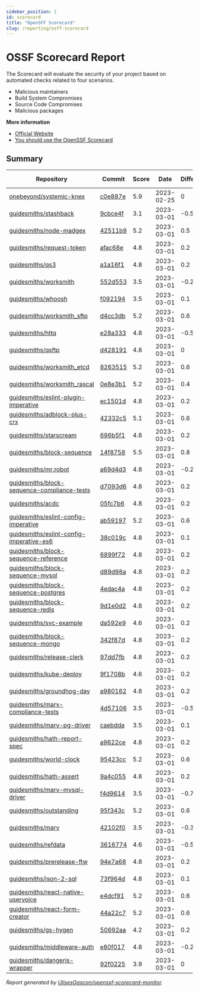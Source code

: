```yaml
---
sidebar_position: 1
id: scorecard  
title: "OpenSFF Scorecard"
slug: /reporting/osff-scorecard
---
```


# OSSF Scorecard Report

The Scorecard will evaluate the security of your project based on automated checks related to four scenarios.

- Malicious maintainers
- Build System Compromises
- Source Code Compromises
- Malicious packages


**More information**
- [Official Website](https://securityscorecards.dev/#what-is-openssf-scorecard)
- [You should use the OpenSSF Scorecard](https://dev.to/ulisesgascon/you-should-use-the-openssf-scorecard-4eh4)

## Summary

<!-- OPENSSF-SCORECARD-MONITOR:START -->

| Repository | Commit | Score | Date | Difference | Report Link |
| -- | -- | -- | -- | -- | -- |
| [onebeyond/systemic-knex](https://github.com/onebeyond/systemic-knex) | [c0e887e](https://github.com/onebeyond/systemic-knex/commit/c0e887eb2d27b8bf3f7bca604e8097a5319178d8) | 5.9 | 2023-02-25 | 0 | [Full Report](https://deps.dev/project/github/onebeyond%2Fsystemic-knex) |
| [guidesmiths/stashback](https://github.com/guidesmiths/stashback) | [9cbce4f](https://github.com/guidesmiths/stashback/commit/9cbce4f53f932a386eb4b6fc35430a14dea128cd) | 3.1 | 2023-03-01 | -0.5 | [Full Report](https://deps.dev/project/github/guidesmiths%2Fstashback) |
| [guidesmiths/node-madgex](https://github.com/guidesmiths/node-madgex) | [42511b9](https://github.com/guidesmiths/node-madgex/commit/42511b9783832e2beb343e5c3fd02524a3260cfe) | 5.2 | 2023-03-01 | 0.5 | [Full Report](https://deps.dev/project/github/guidesmiths%2Fnode-madgex) |
| [guidesmiths/request-token](https://github.com/guidesmiths/request-token) | [afac68e](https://github.com/guidesmiths/request-token/commit/afac68e3d6d78b1c06f056eb75e4a145af7b70f8) | 4.8 | 2023-03-01 | 0.2 | [Full Report](https://deps.dev/project/github/guidesmiths%2Frequest-token) |
| [guidesmiths/qs3](https://github.com/guidesmiths/qs3) | [a1a16f1](https://github.com/guidesmiths/qs3/commit/a1a16f1c45c3833429765ad9d1a001376c90e23a) | 4.8 | 2023-03-01 | 0.2 | [Full Report](https://deps.dev/project/github/guidesmiths%2Fqs3) |
| [guidesmiths/worksmith](https://github.com/guidesmiths/worksmith) | [552d553](https://github.com/guidesmiths/worksmith/commit/552d553da88bddde9e55ea83ca5f1b7b756b9326) | 3.5 | 2023-03-01 | -0.2 | [Full Report](https://deps.dev/project/github/guidesmiths%2Fworksmith) |
| [guidesmiths/whoosh](https://github.com/guidesmiths/whoosh) | [f092194](https://github.com/guidesmiths/whoosh/commit/f092194d56a722fb3cc8737e633943455c89a1e6) | 3.5 | 2023-03-01 | 0.1 | [Full Report](https://deps.dev/project/github/guidesmiths%2Fwhoosh) |
| [guidesmiths/worksmith_sftp](https://github.com/guidesmiths/worksmith_sftp) | [d4cc3db](https://github.com/guidesmiths/worksmith_sftp/commit/d4cc3dbd7f3bee29e618a75356df788817771915) | 5.2 | 2023-03-01 | 0.6 | [Full Report](https://deps.dev/project/github/guidesmiths%2Fworksmith_sftp) |
| [guidesmiths/httq](https://github.com/guidesmiths/httq) | [e28a333](https://github.com/guidesmiths/httq/commit/e28a3334003da60fbd25f5b7132847c9e999deba) | 4.8 | 2023-03-01 | -0.5 | [Full Report](https://deps.dev/project/github/guidesmiths%2Fhttq) |
| [guidesmiths/qsftp](https://github.com/guidesmiths/qsftp) | [d428191](https://github.com/guidesmiths/qsftp/commit/d4281918129f63ed5c9da4723c71d0aee937c276) | 4.8 | 2023-03-01 | 0 | [Full Report](https://deps.dev/project/github/guidesmiths%2Fqsftp) |
| [guidesmiths/worksmith_etcd](https://github.com/guidesmiths/worksmith_etcd) | [8263515](https://github.com/guidesmiths/worksmith_etcd/commit/82635156c6ea23271f25d6dd004ebe34affba5b3) | 5.2 | 2023-03-01 | 0.6 | [Full Report](https://deps.dev/project/github/guidesmiths%2Fworksmith_etcd) |
| [guidesmiths/worksmith_rascal](https://github.com/guidesmiths/worksmith_rascal) | [0e8e3b1](https://github.com/guidesmiths/worksmith_rascal/commit/0e8e3b17c7e9d2f0b9e5d525e730fa2a2f547a19) | 5.2 | 2023-03-01 | 0.4 | [Full Report](https://deps.dev/project/github/guidesmiths%2Fworksmith_rascal) |
| [guidesmiths/eslint-plugin-imperative](https://github.com/guidesmiths/eslint-plugin-imperative) | [ec1501d](https://github.com/guidesmiths/eslint-plugin-imperative/commit/ec1501dd437da39dba7dbc234b6d7d92558514d6) | 4.8 | 2023-03-01 | 0.2 | [Full Report](https://deps.dev/project/github/guidesmiths%2Feslint-plugin-imperative) |
| [guidesmiths/adblock-plus-crx](https://github.com/guidesmiths/adblock-plus-crx) | [42332c5](https://github.com/guidesmiths/adblock-plus-crx/commit/42332c58edf486ec6cd7f972656365325afd03b0) | 5.1 | 2023-03-01 | 0.6 | [Full Report](https://deps.dev/project/github/guidesmiths%2Fadblock-plus-crx) |
| [guidesmiths/starscream](https://github.com/guidesmiths/starscream) | [696b5f1](https://github.com/guidesmiths/starscream/commit/696b5f1ef9097665a2341d5eb5f5863eb6591558) | 4.8 | 2023-03-01 | 0.2 | [Full Report](https://deps.dev/project/github/guidesmiths%2Fstarscream) |
| [guidesmiths/block-sequence](https://github.com/guidesmiths/block-sequence) | [14f8758](https://github.com/guidesmiths/block-sequence/commit/14f87583bd41f254977e818f2f667a8fad5f963f) | 5.5 | 2023-03-01 | 0.8 | [Full Report](https://deps.dev/project/github/guidesmiths%2Fblock-sequence) |
| [guidesmiths/mr.robot](https://github.com/guidesmiths/mr.robot) | [a69d4d3](https://github.com/guidesmiths/mr.robot/commit/a69d4d38917dc0704538cdf2936401cb3bc4bac8) | 4.8 | 2023-03-01 | -0.2 | [Full Report](https://deps.dev/project/github/guidesmiths%2Fmr.robot) |
| [guidesmiths/block-sequence-compliance-tests](https://github.com/guidesmiths/block-sequence-compliance-tests) | [d7093d6](https://github.com/guidesmiths/block-sequence-compliance-tests/commit/d7093d678907e604b03074c8a61dd94241f5d738) | 4.8 | 2023-03-01 | 0.2 | [Full Report](https://deps.dev/project/github/guidesmiths%2Fblock-sequence-compliance-tests) |
| [guidesmiths/acdc](https://github.com/guidesmiths/acdc) | [05fc7b6](https://github.com/guidesmiths/acdc/commit/05fc7b6a66ecdfa117c62f989ca3cc4a16f2254a) | 4.8 | 2023-03-01 | 0.2 | [Full Report](https://deps.dev/project/github/guidesmiths%2Facdc) |
| [guidesmiths/eslint-config-imperative](https://github.com/guidesmiths/eslint-config-imperative) | [ab59197](https://github.com/guidesmiths/eslint-config-imperative/commit/ab59197c7dfcda33fa2033378ba0412a80de3be3) | 5.2 | 2023-03-01 | 0.6 | [Full Report](https://deps.dev/project/github/guidesmiths%2Feslint-config-imperative) |
| [guidesmiths/eslint-config-imperative-es6](https://github.com/guidesmiths/eslint-config-imperative-es6) | [38c019c](https://github.com/guidesmiths/eslint-config-imperative-es6/commit/38c019c3712665257b58ce9d81760e08fcf8ead1) | 4.8 | 2023-03-01 | 0.1 | [Full Report](https://deps.dev/project/github/guidesmiths%2Feslint-config-imperative-es6) |
| [guidesmiths/block-sequence-reference](https://github.com/guidesmiths/block-sequence-reference) | [6899f72](https://github.com/guidesmiths/block-sequence-reference/commit/6899f7283143c286e9b9b3ee2f4b98b20180d4b7) | 4.8 | 2023-03-01 | 0.2 | [Full Report](https://deps.dev/project/github/guidesmiths%2Fblock-sequence-reference) |
| [guidesmiths/block-sequence-mysql](https://github.com/guidesmiths/block-sequence-mysql) | [d89d98a](https://github.com/guidesmiths/block-sequence-mysql/commit/d89d98ad9936d4bee43a4ab975805fbd11ca107d) | 4.8 | 2023-03-01 | 0.2 | [Full Report](https://deps.dev/project/github/guidesmiths%2Fblock-sequence-mysql) |
| [guidesmiths/block-sequence-postgres](https://github.com/guidesmiths/block-sequence-postgres) | [4edac4a](https://github.com/guidesmiths/block-sequence-postgres/commit/4edac4a9297f76e43fb233704d39ac4353536fc5) | 4.8 | 2023-03-01 | 0.2 | [Full Report](https://deps.dev/project/github/guidesmiths%2Fblock-sequence-postgres) |
| [guidesmiths/block-sequence-redis](https://github.com/guidesmiths/block-sequence-redis) | [9d1e0d2](https://github.com/guidesmiths/block-sequence-redis/commit/9d1e0d2aa10d22af66a93bf8f27fa5d119e8ebb3) | 4.8 | 2023-03-01 | 0.2 | [Full Report](https://deps.dev/project/github/guidesmiths%2Fblock-sequence-redis) |
| [guidesmiths/svc-example](https://github.com/guidesmiths/svc-example) | [da592e9](https://github.com/guidesmiths/svc-example/commit/da592e9a6969cedfe6959f788ef215e1a8098703) | 4.6 | 2023-03-01 | 0.2 | [Full Report](https://deps.dev/project/github/guidesmiths%2Fsvc-example) |
| [guidesmiths/block-sequence-mongo](https://github.com/guidesmiths/block-sequence-mongo) | [342f87d](https://github.com/guidesmiths/block-sequence-mongo/commit/342f87d441e99be150e035ce09b6dbfaeab8a2df) | 4.8 | 2023-03-01 | 0.2 | [Full Report](https://deps.dev/project/github/guidesmiths%2Fblock-sequence-mongo) |
| [guidesmiths/release-clerk](https://github.com/guidesmiths/release-clerk) | [97dd7fb](https://github.com/guidesmiths/release-clerk/commit/97dd7fbb3575149427fe87685a76e9db1b9eeb6b) | 4.8 | 2023-03-01 | 0.2 | [Full Report](https://deps.dev/project/github/guidesmiths%2Frelease-clerk) |
| [guidesmiths/kube-deploy](https://github.com/guidesmiths/kube-deploy) | [9f1708b](https://github.com/guidesmiths/kube-deploy/commit/9f1708b3f3c1b0ba99a41b148dc6c051dbf08cdd) | 4.6 | 2023-03-01 | 0.2 | [Full Report](https://deps.dev/project/github/guidesmiths%2Fkube-deploy) |
| [guidesmiths/groundhog-day](https://github.com/guidesmiths/groundhog-day) | [a980162](https://github.com/guidesmiths/groundhog-day/commit/a980162f468304cb8820e0c5bcf79c062279d9d3) | 4.8 | 2023-03-01 | 0.2 | [Full Report](https://deps.dev/project/github/guidesmiths%2Fgroundhog-day) |
| [guidesmiths/marv-compliance-tests](https://github.com/guidesmiths/marv-compliance-tests) | [4d57106](https://github.com/guidesmiths/marv-compliance-tests/commit/4d571066a939f1fb93373fe79068f0dcc57e987e) | 3.5 | 2023-03-01 | -0.5 | [Full Report](https://deps.dev/project/github/guidesmiths%2Fmarv-compliance-tests) |
| [guidesmiths/marv-pg-driver](https://github.com/guidesmiths/marv-pg-driver) | [caebdda](https://github.com/guidesmiths/marv-pg-driver/commit/caebddabf506f1635f5489c88f914a18a44a3f5d) | 3.5 | 2023-03-01 | 0.1 | [Full Report](https://deps.dev/project/github/guidesmiths%2Fmarv-pg-driver) |
| [guidesmiths/hath-report-spec](https://github.com/guidesmiths/hath-report-spec) | [a9622ce](https://github.com/guidesmiths/hath-report-spec/commit/a9622ce23351996a9c811a27da1dd407194c780c) | 4.8 | 2023-03-01 | 0.2 | [Full Report](https://deps.dev/project/github/guidesmiths%2Fhath-report-spec) |
| [guidesmiths/world-clock](https://github.com/guidesmiths/world-clock) | [95423cc](https://github.com/guidesmiths/world-clock/commit/95423ccabbb1c116b1b2f1d7b374de83c8977634) | 5.2 | 2023-03-01 | 0.6 | [Full Report](https://deps.dev/project/github/guidesmiths%2Fworld-clock) |
| [guidesmiths/hath-assert](https://github.com/guidesmiths/hath-assert) | [9a4c055](https://github.com/guidesmiths/hath-assert/commit/9a4c055fc5b3726253d0d97c76ee25cfb4ae1db0) | 4.8 | 2023-03-01 | 0.2 | [Full Report](https://deps.dev/project/github/guidesmiths%2Fhath-assert) |
| [guidesmiths/marv-mysql-driver](https://github.com/guidesmiths/marv-mysql-driver) | [f4d9614](https://github.com/guidesmiths/marv-mysql-driver/commit/f4d96140bfb3e43527a2ba8a24ae0ac42f4373e0) | 3.5 | 2023-03-01 | -0.7 | [Full Report](https://deps.dev/project/github/guidesmiths%2Fmarv-mysql-driver) |
| [guidesmiths/outstanding](https://github.com/guidesmiths/outstanding) | [95f343c](https://github.com/guidesmiths/outstanding/commit/95f343c02b5ee6a77d58218027181f980a5d64d4) | 5.2 | 2023-03-01 | 0.6 | [Full Report](https://deps.dev/project/github/guidesmiths%2Foutstanding) |
| [guidesmiths/marv](https://github.com/guidesmiths/marv) | [42102f0](https://github.com/guidesmiths/marv/commit/42102f07fd3a1110b93b77e65cc1be52f0337125) | 3.5 | 2023-03-01 | -0.3 | [Full Report](https://deps.dev/project/github/guidesmiths%2Fmarv) |
| [guidesmiths/refdata](https://github.com/guidesmiths/refdata) | [3616774](https://github.com/guidesmiths/refdata/commit/36167744cffd878fb1c2b071f6b48f86e31fc9a2) | 4.6 | 2023-03-01 | -0.5 | [Full Report](https://deps.dev/project/github/guidesmiths%2Frefdata) |
| [guidesmiths/prerelease-ftw](https://github.com/guidesmiths/prerelease-ftw) | [94e7a68](https://github.com/guidesmiths/prerelease-ftw/commit/94e7a68b421b4645444ecfbe77d48552740c4eb4) | 4.8 | 2023-03-01 | 0.2 | [Full Report](https://deps.dev/project/github/guidesmiths%2Fprerelease-ftw) |
| [guidesmiths/json-2-sql](https://github.com/guidesmiths/json-2-sql) | [73f964d](https://github.com/guidesmiths/json-2-sql/commit/73f964d9d61882db60686e03c795d6cb12951fe9) | 4.8 | 2023-03-01 | 0.1 | [Full Report](https://deps.dev/project/github/guidesmiths%2Fjson-2-sql) |
| [guidesmiths/react-native-uservoice](https://github.com/guidesmiths/react-native-uservoice) | [e4dcf91](https://github.com/guidesmiths/react-native-uservoice/commit/e4dcf91b7d7b9e532dbf199beeaf37b367c731ad) | 5.2 | 2023-03-01 | 0.6 | [Full Report](https://deps.dev/project/github/guidesmiths%2Freact-native-uservoice) |
| [guidesmiths/react-form-creator](https://github.com/guidesmiths/react-form-creator) | [44a22c7](https://github.com/guidesmiths/react-form-creator/commit/44a22c72f2584ed220dc5fa0f0bea3bee48feeac) | 5.2 | 2023-03-01 | 0.6 | [Full Report](https://deps.dev/project/github/guidesmiths%2Freact-form-creator) |
| [guidesmiths/gs-hygen](https://github.com/guidesmiths/gs-hygen) | [50692aa](https://github.com/guidesmiths/gs-hygen/commit/50692aaca467dc08e1b0cc4774cdbb7120978792) | 4.2 | 2023-03-01 | 0.2 | [Full Report](https://deps.dev/project/github/guidesmiths%2Fgs-hygen) |
| [guidesmiths/middleware-auth](https://github.com/guidesmiths/middleware-auth) | [e80f017](https://github.com/guidesmiths/middleware-auth/commit/e80f0176ee81d856b0ffd3d79c55c95aaefda5e8) | 4.8 | 2023-03-01 | -0.2 | [Full Report](https://deps.dev/project/github/guidesmiths%2Fmiddleware-auth) |
| [guidesmiths/dangerjs-wrapper](https://github.com/guidesmiths/dangerjs-wrapper) | [92f0225](https://github.com/guidesmiths/dangerjs-wrapper/commit/92f0225f4444f56982040635e1650ae938ec6cd9) | 3.9 | 2023-03-01 | 0 | [Full Report](https://deps.dev/project/github/guidesmiths%2Fdangerjs-wrapper) |

_Report generated by [UlisesGascon/openssf-scorecard-monitor](https://github.com/UlisesGascon/openssf-scorecard-monitor)._
<!-- OPENSSF-SCORECARD-MONITOR:END -->

